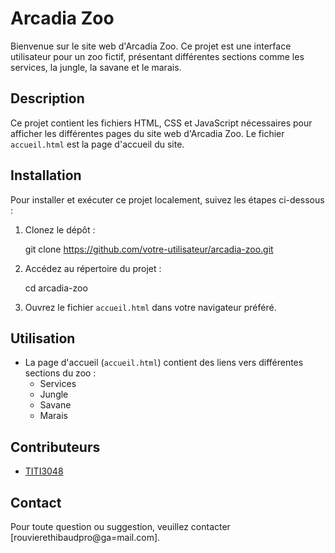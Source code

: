 # Arcadia Zoo

Bienvenue sur le site web d'Arcadia Zoo. Ce projet est une interface utilisateur pour un zoo fictif, présentant différentes sections comme les services, la jungle, la savane et le marais.

## Description

Ce projet contient les fichiers HTML, CSS et JavaScript nécessaires pour afficher les différentes pages du site web d'Arcadia Zoo. Le fichier `accueil.html` est la page d'accueil du site.

## Installation

Pour installer et exécuter ce projet localement, suivez les étapes ci-dessous :

1. Clonez le dépôt :

    git clone https://github.com/votre-utilisateur/arcadia-zoo.git

2. Accédez au répertoire du projet :
 
    cd arcadia-zoo

3. Ouvrez le fichier `accueil.html` dans votre navigateur préféré.

## Utilisation

- La page d'accueil (`accueil.html`) contient des liens vers différentes sections du zoo :
  - Services
  - Jungle
  - Savane
  - Marais

## Contributeurs

- [TITI3048](https://github.com/TITI3048/ARCADIA-ZOO)

## Contact

Pour toute question ou suggestion, veuillez contacter [rouvierethibaudpro@ga=mail.com].